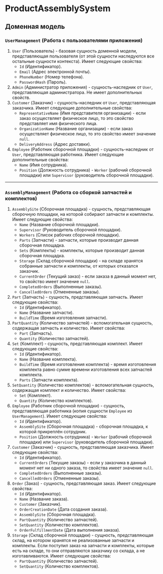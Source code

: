 # ProductAssemblySystem
## Доменная модель
### `UserManagement` (Работа с пользователями приложения)
1. `User` (Пользователь) - базовая сущность доменной модели, представляющая пользователя (от этой сущности наследуются все остальные сущности контекста). Имеет следующие свойства:
    - `Id` (Идентификатор).
    - `Email` (Адрес электронной почты).
    - `PhoneNumber` (Номер телефона).
    - `PasswordHash` (Пароль).
2. `Admin` (Администратор приложения) - сущность-наследник от `User`, представляющая администратора. Не имеет дополнительных свойств.
3. `Customer` (Заказчик) - сущность-наследник от `User`, представляющая заказчика. Имеет следующие дополнительные свойства:
    - `RepresentativeName` (Имя представителя организации) - если заказ осуществляет физическое лицо, то это свойство представляет имя физического лица.
    - `OrganizationName` (Название организации) - если заказ осуществляет физическое лицо, то это свойство имеет значение `null`.
    - `DeliveryAddress` (Адрес доставки).
4. `Employee` (Работник сборочной площадки) - сущность-наследник от `User`, представляющая работника. Имеет следующие дополнительные свойства:
    - `Name` (Имя сотрудника).
    - `Position` (Должность сотрудника) - `Worker` (рабочий сборочной площадки) или `Supervisor` (руководитель сборочной площадки).
---
### `AssemblyManagement` (Работа со сборкой запчастей и комплектов)
1. `AssemblySite` (Сборочная площадка) - сущность, представляющая сборочную площадки, на которой собирают запчасти и комплекты. Имеет следующие свойства:
    - `Name` (Название сборочной площадки).
    - `Supervisor` (Руководитель сборочной площадки).
    - `Workers` (Список рабочих сборочной площадки).
    - `Parts` (Запчасти) - запчасти, которые производит данная сборочная площадка.
    - `Sets` (Комплекты) - комплекты, которые производит данная сборочная площадка.
    - `Storage` (Склад сборочной площадки) - на складе хранятся собранные запчасти и комплекты, от которых отказался заказчик.
    - `CurrentOrder` (Текущий заказ) - если заказа в данный момент нет, то свойство имеет значение `null`.
    - `CompletedOrders` (Выполненные заказы).
    - `CancelledOrders` (Отмененные заказы).
2. `Part` (Запчасть) - сущность, представляющая запчасть. Имеет следующие свойства:
    - `Id` (Идентификатор).
    - `Name` (Название запчасти).
    - `BuildTime` (Время изготовления запчасти).
3. `PartQuantity` (Количество запчастей) - вспомогательная сущность, содержащая запчасть и количество. Имеет свойства:
    - `Part` (Запчасть).
    - `Quantity` (Количество запчастей).
4. `Set` (Комплект) - сущность, представляющая комплект. Имеет следующие свойства:
    - `Id` (Идентификатор).
    - `Name` (Название комплекта).
    - `BuildTime` (Время изготовления комплекта) - время изготовления комплекта равно сумме времени изготовления всех запчастей комплекта.
    - `Parts` (Запчасти комплекта).
5. `SetQuantity` (Количество комплектов) - вспомогательная сущность, содержащая комплект и количество. Имеет свойства:
    - `Set` (Комплект).
    - `Quantity` (Количество комплектов).
6. `Employee` (Работник сборочной площадки) - сущность, представляющая работника (копия сущности `Employee` из `UserManagement`). Имеет следующие свойства:
    - `Id` (Идентификатор).
    - `AssemblySite` (Сборочная площадка) - сборочная площадка, к которой прикреплён сотрудник.
    - `Position` (Должность сотрудника) - `Worker` (рабочий сборочной площадки) или `Supervisor` (руководитель сборочной площадки).
7. `Customer` (Заказчик) - сущность, представляющая заказчика. Имеет следующие свойства:
    - `Id` (Идентификатор).
    - `CurrentOrders` (Текущие заказы) - если у заказчика в данный момент нет ни одного заказа, то свойства имеет значение `null`.
    - `CompletedOrders` (Выполненные заказы).
    - `CancelledOrders` (Отмененные заказы).
8. `Order` (Заказ) - сущность, представляющая заказ. Имеет следующие свойства:
    - `Id` (Идентификатор).
    - `Name` (Название заказа).
    - `Customer` (Заказчик).
    - `OrderCreationDate` (Дата создания заказа).
    - `AssemblySite` (Сборочная площадка).
    - `PartQuantity` (Количество запчастей).
    - `SetQuantity` (Количество комплектов).
    - `OrderFulfillmentDate` (Дата выполнения заказа).
9. `Storage` (Склад сборочной площадки) - сущность, представляющая склад, на котором хранятся не реализованные запчасти и комплекты. Если поступил заказ на запчасти и комплекты, которые есть на складе, то они отправляются заказчику со склада, а не изготавливаются. Имеет следующие свойства:
    - `PartQuantity` (Количество запчастей).
    - `SetQuantity` (Количество комплектов).

